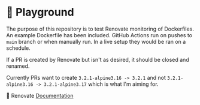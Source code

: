 # 🎡 Playground

The purpose of this repository is to test Renovate monitoring of Dockerfiles. An example Dockerfile has been included. GitHub Actions run on pushes to `main` branch or when manually run. In a live setup they would be ran on a schedule. 

If a PR is created by Renovate but isn't as desired, it should be closed and renamed. 

Currently PRs want to create `3.2.1-alpine3.16 -> 3.2.1` and not `3.2.1-alpine3.16 -> 3.2.1-alpine3.17` which is what I'm aiming for. 

📝 Renovate [Documentation](https://docs.renovatebot.com/docker/#version-compatibility)
